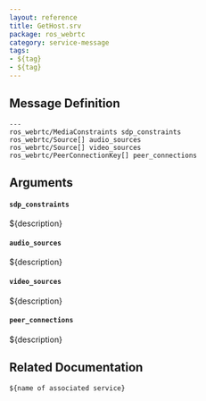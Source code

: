 ```yaml
---
layout: reference
title: GetHost.srv
package: ros_webrtc
category: service-message
tags: 
- ${tag}
- ${tag} 
---
```


## Message Definition
```
---
ros_webrtc/MediaConstraints sdp_constraints
ros_webrtc/Source[] audio_sources
ros_webrtc/Source[] video_sources
ros_webrtc/PeerConnectionKey[] peer_connections
```

## Arguments
#### `sdp_constraints`
${description}

#### `audio_sources`
${description}

#### `video_sources`
${description}

#### `peer_connections`
${description}

## Related Documentation
``${name of associated service}``  
